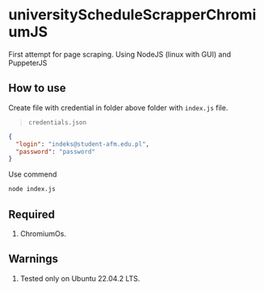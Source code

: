 # universityScheduleScrapperChromiumJS

First attempt for page scraping. Using NodeJS (linux with GUI) and PuppeterJS

## How to use

Create file with credential in folder above folder with `index.js` file.

> `credentials.json`

```json
{
  "login": "indeks@student-afm.edu.pl",
  "password": "password"
}
```

Use commend

```bash
node index.js
```

## Required

1. ChromiumOs.

## Warnings

1. Tested only on Ubuntu 22.04.2 LTS.
